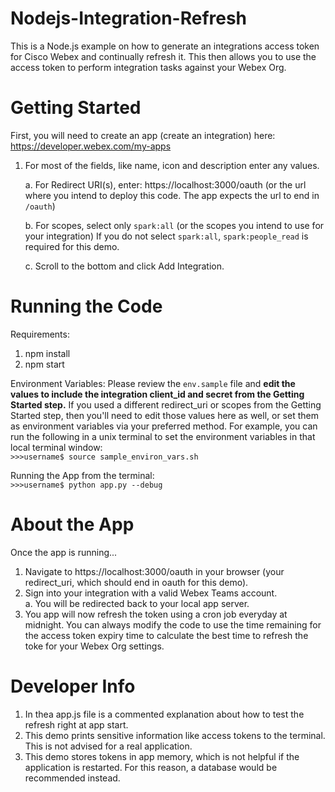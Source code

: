 # Nodejs-Integration-Refresh

This is a Node.js example on how to generate an integrations access token for Cisco Webex and continually refresh it. This then allows you to use the access token to perform integration tasks against your Webex Org.

# Getting Started
First, you will need to create an app (create an integration) here:
https://developer.webex.com/my-apps

1. For most of the fields, like name, icon and description enter any values.

   a. For Redirect URI(s), enter: https://localhost:3000/oauth
      (or the url where you intend to deploy this code.  The app expects the url to end in ``/oauth``)

   b. For scopes, select only ``spark:all``
      (or the scopes you intend to use for your integration)
      If you do not select ``spark:all``, ``spark:people_read`` is required for this demo.

   c. Scroll to the bottom and click Add Integration.

# Running the Code
Requirements:
1. npm install
2. npm start

Environment Variables:
Please review the ``env.sample`` file and **edit the values to include the integration client_id and secret from the Getting Started step.**  If you used a different redirect_uri or scopes from the Getting Started step, then you'll need to edit those values here as well, or set them as environment variables via your preferred method.  For example, you can run the following in a unix terminal to set the environment variables in that local terminal window:<br>
 ``>>>username$ source sample_environ_vars.sh``
 
Running the App from the terminal:<br>
``>>>username$ python app.py --debug``


# About the App
Once the app is running...
1. Navigate to https://localhost:3000/oauth in your browser (your redirect_uri, which should end in oauth for this demo).
2. Sign into your integration with a valid Webex Teams account.<br>
   a. You will be redirected back to your local app server.<br>
3. You app will now refresh the token using a cron job everyday at midnight. You can always modify the code to use the time remaining for the access token expiry time to calculate the best time to refresh the toke for your Webex Org settings.

# Developer Info
1. In thea app.js file is a commented explanation about how to test the refresh right at app start.
2. This demo prints sensitive information like access tokens to the terminal.  This is not advised for a real application.
3. This demo stores tokens in app memory, which is not helpful if the application is restarted.  For this reason, a database would be recommended instead.
